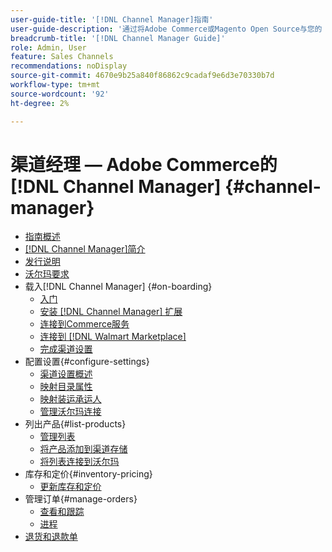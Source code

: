 ```yaml
---
user-guide-title: '[!DNL Channel Manager]指南'
user-guide-description: '通过将Adobe Commerce或Magento Open Source与您的 [!DNL Walmart Marketplace] Seller Central帐户集成，增加销售并扩大您的客户群。'
breadcrumb-title: '[!DNL Channel Manager Guide]'
role: Admin, User
feature: Sales Channels
recommendations: noDisplay
source-git-commit: 4670e9b25a840f86862c9cadaf9e6d3e70330b7d
workflow-type: tm+mt
source-wordcount: '92'
ht-degree: 2%

---
```



# 渠道经理 — Adobe Commerce的[!DNL Channel Manager] {#channel-manager}

- [指南概述](guide-overview.md)
- [ [!DNL Channel Manager]简介](overview.md)
- [发行说明](release-notes.md)
- [沃尔玛要求](walmart-requirements.md)
- 载入[!DNL Channel Manager] {#on-boarding}
   - [入门](onboard.md)
   - [安装 [!DNL Channel Manager] 扩展](install.md)
   - [连接到Commerce服务](connect.md)
   - [连接到 [!DNL Walmart Marketplace]](connect-marketplace.md)
   - [完成渠道设置](complete-sales-channel-store-setup.md)
- 配置设置{#configure-settings}
   - [渠道设置概述](settings-overview.md)
   - [映射目录属性](map-catalog-attributes.md)
   - [映射装运承运人](map-shipping-carriers.md)
   - [管理沃尔玛连接](manage-wmt-connection.md)
- 列出产品{#list-products}
   - [管理列表](manage-listings.md)
   - [将产品添加到渠道存储](add-products-to-channel-store.md)
   - [将列表连接到沃尔玛](connect-listings-to-marketplace.md)
- 库存和定价{#inventory-pricing}
   - [更新库存和定价](inventory-and-price-updates.md)
- 管理订单{#manage-orders}
   - [查看和跟踪](manage-orders.md)
   - [进程](process-orders.md)
- [退货和退款单](return-refund-orders.md)


